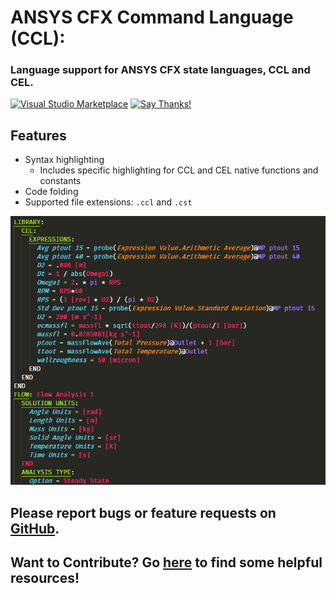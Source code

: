 # ANSYS CFX Command Language (CCL):
### Language support for ANSYS CFX state languages, CCL and CEL.

[![Visual Studio Marketplace](https://vsmarketplacebadge.apphb.com/version/u2berggeist.cfxlanguage.svg
)](https://marketplace.visualstudio.com/items?itemName=u2berggeist.cfxlanguage)
[![Say Thanks!](https://img.shields.io/badge/Say-Thanks&#33;-orange.svg?longCache=true&style=flat-square)](https://saythanks.io/to/u2berggeist)

## Features

- Syntax highlighting
    - Includes specific highlighting for CCL and CEL native functions and constants
- Code folding
- Supported file extensions: `.ccl` and `.cst`

![screenshot](images/ImpellerStateFile_Screencap.PNG)

## Please report bugs or feature requests on [GitHub](https://www.github.com/u2berggeist/ANSYS_CFX).

## Want to Contribute? Go [here](https://github.com/u2berggeist/ANSYS_CFX/blob/master/CONTRIBUTE%20INFO.md) to find some helpful resources!




